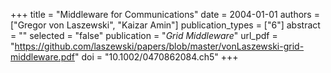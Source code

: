 +++
title = "Middleware for Communications"
date = 2004-01-01
authors = ["Gregor von Laszewski", "Kaizar Amin"]
publication_types = ["6"]
abstract = ""
selected = "false"
publication = "*Grid Middleware*"
url_pdf = "https://github.com/laszewski/papers/blob/master/vonLaszewski-grid-middleware.pdf"
doi = "10.1002/0470862084.ch5"
+++

